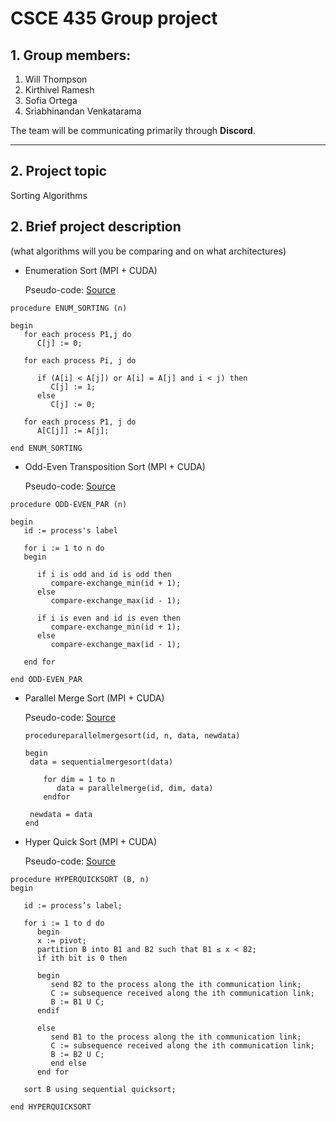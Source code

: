 # CSCE 435 Group project

## 1. Group members:
1. Will Thompson
2. Kirthivel Ramesh
3. Sofia Ortega
4. Sriabhinandan Venkatarama

The team will be communicating primarily through **Discord**. 


---

## 2. Project topic

Sorting Algorithms

## 2. Brief project description 

(what algorithms will you be comparing and on what architectures)

- Enumeration Sort (MPI + CUDA)
  
  Pseudo-code: [Source](https://www.tutorialspoint.com/parallel_algorithm/parallel_algorithm_sorting.htm)
  
```
procedure ENUM_SORTING (n)

begin
   for each process P1,j do
      C[j] := 0;
		
   for each process Pi, j do
	
      if (A[i] < A[j]) or A[i] = A[j] and i < j) then
         C[j] := 1;
      else
         C[j] := 0;
			
   for each process P1, j do
      A[C[j]] := A[j];
		
end ENUM_SORTING
```
  
- Odd-Even Transposition Sort (MPI + CUDA)
  
  Pseudo-code: [Source](https://www.tutorialspoint.com/parallel_algorithm/parallel_algorithm_sorting.htm)

```
procedure ODD-EVEN_PAR (n) 

begin 
   id := process's label 
	
   for i := 1 to n do 
   begin 
	
      if i is odd and id is odd then 
         compare-exchange_min(id + 1); 
      else 
         compare-exchange_max(id - 1);
			
      if i is even and id is even then 
         compare-exchange_min(id + 1); 
      else 
         compare-exchange_max(id - 1);
			
   end for
	
end ODD-EVEN_PAR
```

- Parallel Merge Sort (MPI + CUDA)
  
  Pseudo-code: [Source](https://www.tutorialspoint.com/parallel_algorithm/parallel_algorithm_sorting.htm)

  ```
  procedureparallelmergesort(id, n, data, newdata)

  begin
   data = sequentialmergesort(data)
	
      for dim = 1 to n
         data = parallelmerge(id, dim, data)
      endfor
		
   newdata = data
  end
  ```
  
- Hyper Quick Sort (MPI + CUDA)
  
  Pseudo-code: [Source](https://www.tutorialspoint.com/parallel_algorithm/parallel_algorithm_sorting.htm)

```
procedure HYPERQUICKSORT (B, n)
begin

   id := process’s label;
	
   for i := 1 to d do
      begin
      x := pivot;
      partition B into B1 and B2 such that B1 ≤ x < B2;
      if ith bit is 0 then
		
      begin
         send B2 to the process along the ith communication link;
         C := subsequence received along the ith communication link;
         B := B1 U C;
      endif
      
      else
         send B1 to the process along the ith communication link;
         C := subsequence received along the ith communication link;
         B := B2 U C;
         end else
      end for
		
   sort B using sequential quicksort;
	
end HYPERQUICKSORT

```
  
